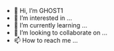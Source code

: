 - 👋 Hi, I’m GHOST1
- 👀 I’m interested in ...
- 🌱 I’m currently learning ...
- 💞️ I’m looking to collaborate on ...
- 📫 How to reach me ...

<!---
ahelstakov/ahelstakov is a ✨ special ✨ repository because its `README.md` (this file) appears on your GitHub profile.
You can click the Preview link to take a look at your changes.
--->
